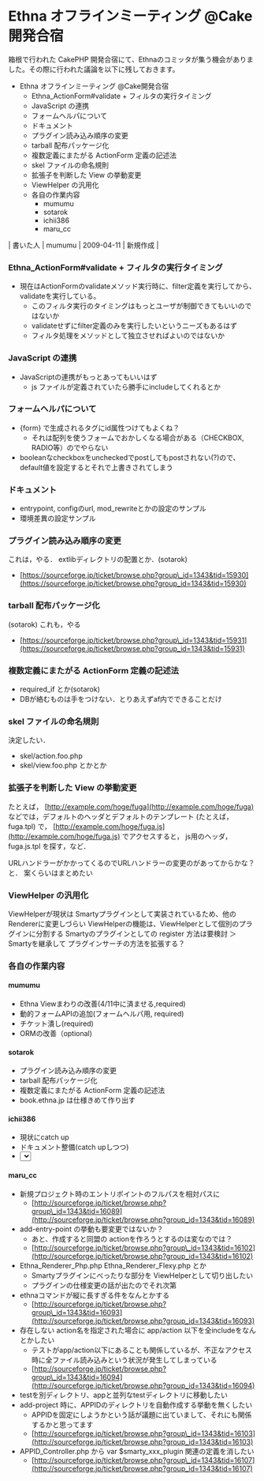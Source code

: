 # Ethna オフラインミーティング @Cake開発合宿
箱根で行われた CakePHP 開発合宿にて、Ethnaのコミッタが集う機会がありました。その際に行われた議論を以下に残しておきます。

- Ethna オフラインミーティング @Cake開発合宿 
  - Ethna\_ActionForm#validate + フィルタの実行タイミング 
  - JavaScript の連携 
  - フォームヘルパについて 
  - ドキュメント 
  - プラグイン読み込み順序の変更 
  - tarball 配布パッケージ化 
  - 複数定義にまたがる ActionForm 定義の記述法 
  - skel ファイルの命名規則 
  - 拡張子を判断した View の挙動変更 
  - ViewHelper の汎用化 
  - 各自の作業内容 
    - mumumu 
    - sotarok 
    - ichii386 
    - maru\_cc 

| 書いた人 | mumumu | 2009-04-11 | 新規作成 |

### Ethna\_ActionForm#validate + フィルタの実行タイミング [](ethna-yakiniku-cakephp-onsen-20090411.html#j636dd2a "j636dd2a")

- 現在はActionFormのvalidateメソッド実行時に、filter定義を実行してから、validateを実行している。
  - このフィルタ実行のタイミングはもっとユーザが制御できてもいいのではないか
  - validateせずにfilter定義のみを実行したいというニーズもあるはず
  - フィルタ処理をメソッドとして独立させればよいのではないか

### JavaScript の連携 [](ethna-yakiniku-cakephp-onsen-20090411.html#hd331d23 "hd331d23")

- JavaScriptの連携がもっとあってもいいはず
  - js ファイルが定義されていたら勝手にincludeしてくれるとか

### フォームヘルパについて [](ethna-yakiniku-cakephp-onsen-20090411.html#m5e4e31c "m5e4e31c")

- {form} で生成されるタグにid属性つけてもよくね？
  - それは配列を使うフォームでおかしくなる場合がある（CHECKBOX, RADIO等）のでやらない
- booleanなcheckboxをuncheckedでpostしてもpostされない(?)ので、default値を設定するとそれで上書きされてしまう

### ドキュメント [](ethna-yakiniku-cakephp-onsen-20090411.html#kd6667c4 "kd6667c4")

- entrypoint, configのurl, mod\_rewriteとかの設定のサンプル
- 環境差異の設定サンプル

### プラグイン読み込み順序の変更 [](ethna-yakiniku-cakephp-onsen-20090411.html#r40239ae "r40239ae")

これは，やる． extlibディレクトリの配置とか．(sotarok)

- [https://sourceforge.jp/ticket/browse.php?group\_id=1343&tid=15930](https://sourceforge.jp/ticket/browse.php?group_id=1343&tid=15930)

### tarball 配布パッケージ化 [](ethna-yakiniku-cakephp-onsen-20090411.html#qd14e4a0 "qd14e4a0")

(sotarok) これも，やる

- [https://sourceforge.jp/ticket/browse.php?group\_id=1343&tid=15931](https://sourceforge.jp/ticket/browse.php?group_id=1343&tid=15931)

### 複数定義にまたがる ActionForm 定義の記述法 [](ethna-yakiniku-cakephp-onsen-20090411.html#g7c80511 "g7c80511")

- required\_if とか(sotarok)
- DBが絡むものは手をつけない．とりあえずaf内でできることだけ

### skel ファイルの命名規則 [](ethna-yakiniku-cakephp-onsen-20090411.html#j95bdcb3 "j95bdcb3")

決定したい．

- skel/action.foo.php
- skel/view.foo.php とかとか

### 拡張子を判断した View の挙動変更 [](ethna-yakiniku-cakephp-onsen-20090411.html#ub051872 "ub051872")

たとえば， [http://example.com/hoge/fuga](http://example.com/hoge/fuga) などでは，デフォルトのヘッダとデフォルトのテンプレート (たとえば， fuga.tpl) で， [http://example.com/hoge/fuga.js](http://example.com/hoge/fuga.js) でアクセスすると， js用のヘッダ，fuga.js.tpl を探す，など．

URLハンドラーがかかってくるのでURLハンドラーの変更のがあってからかな？と． 案くらいはまとめたい

### ViewHelper の汎用化 [](ethna-yakiniku-cakephp-onsen-20090411.html#scdcca2b "scdcca2b")

ViewHelperが現状は Smartyプラグインとして実装されているため、他の Rendererに変更しづらい ViewHelperの機能は、ViewHelperとして個別のプラグインに分割する Smartyのプラグインとしての register 方法は要検討 ＞Smartyを継承して プラグインサーチの方法を拡張する？

### 各自の作業内容 [](ethna-yakiniku-cakephp-onsen-20090411.html#o495e13e "o495e13e")

#### mumumu [](ethna-yakiniku-cakephp-onsen-20090411.html#v194d4b2 "v194d4b2")

- Ethna Viewまわりの改善(4/11中に済ませる,required)
- 動的フォームAPIの追加(フォームヘルパ用, required)
- チケット潰し(required)
- ORMの改善（optional)

#### sotarok [](ethna-yakiniku-cakephp-onsen-20090411.html#zef61a13 "zef61a13")

- プラグイン読み込み順序の変更
- tarball 配布パッケージ化
- 複数定義にまたがる ActionForm 定義の記述法
- book.ethna.jp は仕様きめて作り出す

#### ichii386 [](ethna-yakiniku-cakephp-onsen-20090411.html#e19afa31 "e19afa31")

- 現状にcatch up
- ドキュメント整備(catch upしつつ)
- <select>のoptgroup対応

#### maru\_cc [](ethna-yakiniku-cakephp-onsen-20090411.html#a5708eb8 "a5708eb8")

- 新規プロジェクト時のエントリポイントのフルパスを相対パスに
  - [http://sourceforge.jp/ticket/browse.php?group\_id=1343&tid=16089](http://sourceforge.jp/ticket/browse.php?group_id=1343&tid=16089)
- add-entry-point の挙動も要変更ではないか？
  - あと、作成すると同盟の actionを作ろうとするのは変なのでは？
  - [http://sourceforge.jp/ticket/browse.php?group\_id=1343&tid=16102](http://sourceforge.jp/ticket/browse.php?group_id=1343&tid=16102)
- Ethna\_Renderer\_Php.php Ethna\_Renderer\_Flexy.php とか
  - Smartyプラグインにべったりな部分を ViewHelperとして切り出したい
  - プラグインの仕様変更の話が出たのでそれ次第
- ethnaコマンドが縦に長すぎる件をなんとかする
  - [http://sourceforge.jp/ticket/browse.php?group\_id=1343&tid=16093](http://sourceforge.jp/ticket/browse.php?group_id=1343&tid=16093)
- 存在しない action名を指定された場合に app/action 以下を全includeをなんとかしたい
  - テストがapp/action以下にあることも関係しているが、不正なアクセス時に全ファイル読み込みという状況が発生してしまっている
  - [http://sourceforge.jp/ticket/browse.php?group\_id=1343&tid=16094](http://sourceforge.jp/ticket/browse.php?group_id=1343&tid=16094)
- testを別ディレクトリ、appと並列なtestディレクトリに移動したい
- add-project 時に、APPIDのディレクトリを自動作成する挙動を無くしたい
  - APPIDを固定にしようかという話が議題に出ていまして、それにも関係するかと思ってます
  - [http://sourceforge.jp/ticket/browse.php?group\_id=1343&tid=16103](http://sourceforge.jp/ticket/browse.php?group_id=1343&tid=16103)
- APPID\_Controller.php から var $smarty\_xxx\_plugin 関連の定義を消したい
  - [http://sourceforge.jp/ticket/browse.php?group\_id=1343&tid=16107](http://sourceforge.jp/ticket/browse.php?group_id=1343&tid=16107)

<!-- ??END id:body -->
<!-- ??BEGIN id:summary --><!-- ??END id:note -->
